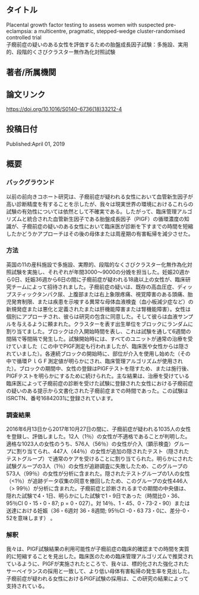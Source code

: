 ## タイトル
Placental growth factor testing to assess women with suspected pre-eclampsia: a multicentre, pragmatic, stepped-wedge cluster-randomised controlled trial  
子癇前症の疑いのある女性を評価するための胎盤成長因子試験：多施設、実用的、段階的くさびクラスター無作為化対照試験

## 著者/所属機関

## 論文リンク
https://doi.org/10.1016/S0140-6736(18)33212-4

## 投稿日付
Published:April 01, 2019

## 概要
### バックグラウンド
以前の前向きコホート研究は、子癇前症が疑われる女性において血管新生因子が高い診断精度を有することを示したが、我々は現実世界の環境におけるこれらの試験の有効性については依然として不確実である。したがって、臨床管理アルゴリズムと統合された血管新生因子である胎盤成長因子（PlGF）の循環濃度の知識が、子癇前症の疑いのある女性において臨床医が診断を下すまでの時間を短縮したかどうかアプローチはその後の母体または周産期の有害転帰を減少させた。

### 方法
英国の11の産科施設で多施設、実際的、段階的なくさびクラスター化無作為化対照試験を実施し、それぞれが年間3000〜9000の分娩を担当した。妊娠20週から0日、妊娠36週から6日の間に子癇前症が疑われる18歳以上の女性が、臨床研究チームによって招待されました。子癇前症の疑いは、既存の高血圧症、ディップスティックタンパク尿、上腹部または右上象限疼痛、視覚障害のある頭痛、胎児発育制限、または疾患を示唆する異常な母体血液検査（血小板減少症など）の新規発症または悪化と定義されたまたは肝機能障害または腎機能障害）。女性は個別にアプローチされ、彼らは研究の包含に同意した。そして彼らは血液サンプルを与えるように頼まれた。クラスターを表す出生単位をブロックにランダムに割り当てました。ブロックは介入開始時間を表し、これは試験を通して6週間の間隔で等間隔​​で発生した。試験開始時には、すべてのユニットが通常の治療を受けていました（この中でPlGF測定も行われましたが、臨床医や女性からは隠されていました）。各連続ブロックの開始時に、部位が介入を使用し始めた（その中で循環ＰｌＧＦ測定値が明らかにされ、臨床管理アルゴリズムが使用された）。ブロックの期間中、女性の登録はPlGFテストを隠すため、または施行後、PlGFテストを明らかにするために続けられた。主な結果は、治療を受けている臨床医によって子癇前症の診断を受けた試験に登録された女性における子癇前症の疑いのある提示から文書化された子癇前症までの時間であった。この試験はISRCTN、番号16842031に登録されています。

### 調査結果
2016年6月13日から2017年10月27日の間に、子癇前症が疑われる1035人の女性を登録し、評価しました。12人（1％）の女性が不適格であることが判明した。適格な1023人の女性のうち、576人（56％）の女性が介入（顕示検査）グループに割り当てられ、447人（44％）の女性が追加の隠されたテスト（隠されたテストグループ）で通常のケアを受けることに割り当てられた。明らかにされた試験グループの3人（1％）の女性が追跡調査に失敗したため、このグループの573人（99％）の女性が分析に含まれた。隠されたテストグループの1人の女性（<1％）が追跡データ収集の同意を撤回したため、このグループの女性446人（> 99％）が分析に含まれた。子癇前症と診断されるまでの期間の中央値は、隠れた試験で4・1日、明らかにした試験で1・9日であった（時間比0・36、95％CI 0・15・0・87; p = 0・027）。対 14％、1・45、0・73-2・90）または送達における妊娠（36・6週対 36・8週間; 95％CI -0・63 73・0に、差分-0・52を意味します） 。

### 解釈
我々は、PlGF試験結果の利用可能性が子癇前症の臨床的確認までの時間を実質的に短縮することを見出した。臨床医のための臨床管理アルゴリズムで推奨されているように、PlGFが実施されたところで、我々は、標的化された強化されたサーベイランスの採用と一致して、より低い母体有害転帰の発生率を見出した。子癇前症が疑われる女性におけるPlGF試験の採用は、この研究の結果によって支持されている。
